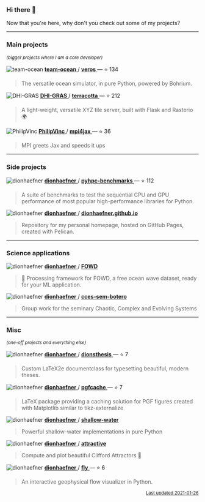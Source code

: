 ### Hi there :wave:

Now that you're here, why don't you check out some of my projects?


---

### Main projects


<sup><i>(bigger projects where I am a core developer)</i></sup>




![team-ocean](https://avatars.githubusercontent.com/u/57774860?v=4&s=16)
<a href="https://api.github.com/users/team-ocean">
<b>team-ocean</b>
</a>
/
<a href="https://github.com/team-ocean/veros">
<b>veros</b>
</a>
 — :star: 134

> The versatile ocean simulator, in pure Python, powered by Bohrium.



![DHI-GRAS](https://avatars.githubusercontent.com/u/14074266?v=4&s=16)
<a href="https://api.github.com/users/DHI-GRAS">
<b>DHI-GRAS</b>
</a>
/
<a href="https://github.com/DHI-GRAS/terracotta">
<b>terracotta</b>
</a>
 — :star: 212

> A light-weight, versatile XYZ tile server, built with Flask and Rasterio :earth_africa:



![PhilipVinc](https://avatars.githubusercontent.com/u/2407108?v=4&s=16)
<a href="https://api.github.com/users/PhilipVinc">
<b>PhilipVinc</b>
</a>
/
<a href="https://github.com/PhilipVinc/mpi4jax">
<b>mpi4jax</b>
</a>
 — :star: 36

> MPI greets Jax and speeds it ups



---

### Side projects





![dionhaefner](https://avatars.githubusercontent.com/u/11994217?v=4&s=16)
<a href="https://api.github.com/users/dionhaefner">
<b>dionhaefner</b>
</a>
/
<a href="https://github.com/dionhaefner/pyhpc-benchmarks">
<b>pyhpc-benchmarks</b>
</a>
 — :star: 112

> A suite of benchmarks to test the sequential CPU and GPU performance of most popular high-performance libraries for Python.



![dionhaefner](https://avatars.githubusercontent.com/u/11994217?v=4&s=16)
<a href="https://api.github.com/users/dionhaefner">
<b>dionhaefner</b>
</a>
/
<a href="https://github.com/dionhaefner/dionhaefner.github.io">
<b>dionhaefner.github.io</b>
</a>


> Repository for my personal homepage, hosted on GitHub Pages, created with Pelican.



---

### Science applications





![dionhaefner](https://avatars.githubusercontent.com/u/11994217?v=4&s=16)
<a href="https://api.github.com/users/dionhaefner">
<b>dionhaefner</b>
</a>
/
<a href="https://github.com/dionhaefner/FOWD">
<b>FOWD</b>
</a>


> :ocean: Processing framework for FOWD, a free ocean wave dataset, ready for your ML application.



![dionhaefner](https://avatars.githubusercontent.com/u/11994217?v=4&s=16)
<a href="https://api.github.com/users/dionhaefner">
<b>dionhaefner</b>
</a>
/
<a href="https://github.com/dionhaefner/cces-sem-botero">
<b>cces-sem-botero</b>
</a>


> Group work for the seminary Chaotic, Complex and Evolving Systems



---

### Misc


<sup><i>(one-off projects and everything else)</i></sup>




![dionhaefner](https://avatars.githubusercontent.com/u/11994217?v=4&s=16)
<a href="https://api.github.com/users/dionhaefner">
<b>dionhaefner</b>
</a>
/
<a href="https://github.com/dionhaefner/dionsthesis">
<b>dionsthesis</b>
</a>
 — :star: 7

> Custom LaTeX2e documentclass for typesetting beautiful, modern theses.



![dionhaefner](https://avatars.githubusercontent.com/u/11994217?v=4&s=16)
<a href="https://api.github.com/users/dionhaefner">
<b>dionhaefner</b>
</a>
/
<a href="https://github.com/dionhaefner/pgfcache">
<b>pgfcache</b>
</a>
 — :star: 7

> LaTeX package providing a caching solution for PGF figures created with Matplotlib similar to tikz-externalize



![dionhaefner](https://avatars.githubusercontent.com/u/11994217?v=4&s=16)
<a href="https://api.github.com/users/dionhaefner">
<b>dionhaefner</b>
</a>
/
<a href="https://github.com/dionhaefner/shallow-water">
<b>shallow-water</b>
</a>


> Powerful shallow-water implementations in pure Python



![dionhaefner](https://avatars.githubusercontent.com/u/11994217?v=4&s=16)
<a href="https://api.github.com/users/dionhaefner">
<b>dionhaefner</b>
</a>
/
<a href="https://github.com/dionhaefner/attractive">
<b>attractive</b>
</a>


> Compute and plot beautiful Clifford Attractors 💫



![dionhaefner](https://avatars.githubusercontent.com/u/11994217?v=4&s=16)
<a href="https://api.github.com/users/dionhaefner">
<b>dionhaefner</b>
</a>
/
<a href="https://github.com/dionhaefner/fly">
<b>fly</b>
</a>
 — :star: 6

> An interactive geophysical flow visualizer in Python.




<p align="right">
<sub>
<a href="https://github.com/dionhaefner/dionhaefner">Last updated 2021-01-26</a>
</sub>
</p>